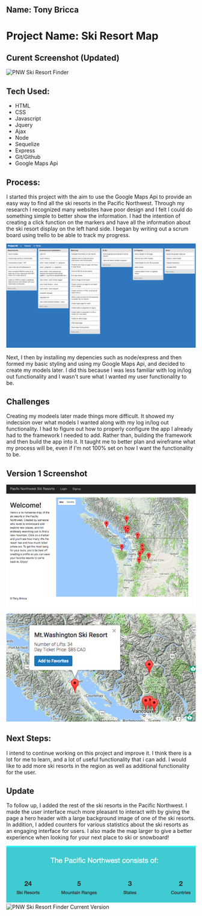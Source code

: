 
## Name: Tony Bricca

# Project Name: Ski Resort Map

## Curent Screenshot (Updated)
![PNW Ski Resort Finder](ski-resort1.png)


## Tech Used:
- HTML
- CSS
- Javascript
- Jquery
- Ajax
- Node
- Sequelize
- Express
- Git/Github
- Google Maps Api
</p>


## Process:


 I started this project with the aim to use the Google Maps Api to provide an easy way to find all the ski resorts in the Pacific Northwest. Through my research I recognized many websites have poor design and I felt I could do something simple to better show the information. I had the intention of creating a click function on the markers and have all the information about the ski resort display on the left hand side. I began by writing out a scrum board using trello to be able to track my progress. 

 ![Trello](trello.jpg)

 Next, I then by installing my depencies such as node/express and then formed my basic styling and using my Google Maps Api, and decided to create my models later. I did this because I was less familiar with log in/log out functionality and I wasn't sure what I wanted my user functionality to be.
 
 ## Challenges 
 
 Creating my modeels later made things more difficult. It showed my indecsion over what models I wanted along with my log in/log out functionality. I had to figure out how to properly configure the app I already had to the framework I needed to add. Rather than, building the framework and then build the
 app into it. It taught me to better plan and wireframe what my process will be, even if I'm not 100% set on how I want the functionality to be.   

 ## Version 1 Screenshot 
 
 ![Ski Resorts](ski.jpg)

 ![Ski Resort Info](ski-info.jpg)

 ## Next Steps:
 
 I intend to continue working on this project and improve it. I think there is a lot for me to learn, and a lot of useful functionality that i can add. I would like to add more ski resorts in the region as well as additional functionality for the user.

## Update 

To follow up, I added the rest of the ski resorts in the Pacific Northwest. I made the user interface much more pleasant to interact with by giving the page a hero header with a large background image of one of the ski resorts. In addition, I added counters for various statistics about the ski resorts as an engaging interface for users. I also made the map larger to give a better experience when looking for your next place to ski or snowboard!

![Ski Resort Statistics](counter.png)
![PNW Ski Resort Finder Current Version](ski-resort1.png)
